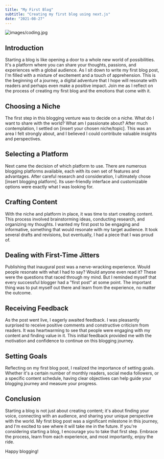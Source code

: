 ```yaml
---
title: "My First Blog"
subtitle: "Creating my first blog using next.js"
date: "2021-08-27"
---
```

![images/coding.jpg](/images/coding.jpg)

## Introduction

Starting a blog is like opening a door to a whole new world of possibilities. It's a platform where you can share your thoughts, passions, and experiences with a global audience. As I sit down to write my first blog post, I'm filled with a mixture of excitement and a touch of apprehension. This is the beginning of a journey, a digital adventure that I hope will resonate with readers and perhaps even make a positive impact. Join me as I reflect on the process of creating my first blog and the emotions that come with it.

## Choosing a Niche

The first step in this blogging venture was to decide on a niche. What do I want to share with the world? What am I passionate about? After much contemplation, I settled on [insert your chosen niche/topic]. This was an area I felt strongly about, and I believed I could contribute valuable insights and perspectives.

## Selecting a Platform

Next came the decision of which platform to use. There are numerous blogging platforms available, each with its own set of features and advantages. After careful research and consideration, I ultimately chose [insert blogging platform]. Its user-friendly interface and customizable options were exactly what I was looking for.

## Crafting Content

With the niche and platform in place, it was time to start creating content. This process involved brainstorming ideas, conducting research, and organizing my thoughts. I wanted my first post to be engaging and informative, something that would resonate with my target audience. It took several drafts and revisions, but eventually, I had a piece that I was proud of.

## Dealing with First-Time Jitters

Publishing that inaugural post was a nerve-wracking experience. Would people resonate with what I had to say? Would anyone even read it? These were the questions that raced through my mind. But I reminded myself that every successful blogger had a "first post" at some point. The important thing was to put myself out there and learn from the experience, no matter the outcome.

## Receiving Feedback

As the post went live, I eagerly awaited feedback. I was pleasantly surprised to receive positive comments and constructive criticism from readers. It was heartwarming to see that people were engaging with my content and finding value in it. This initial feedback provided me with the motivation and confidence to continue on this blogging journey.

## Setting Goals

Reflecting on my first blog post, I realized the importance of setting goals. Whether it's a certain number of monthly readers, social media followers, or a specific content schedule, having clear objectives can help guide your blogging journey and measure your progress.

## Conclusion

Starting a blog is not just about creating content; it's about finding your voice, connecting with an audience, and sharing your unique perspective with the world. My first blog post was a significant milestone in this journey, and I'm excited to see where it will take me in the future. If you're considering starting a blog, I encourage you to take that first step. Embrace the process, learn from each experience, and most importantly, enjoy the ride.

Happy blogging!